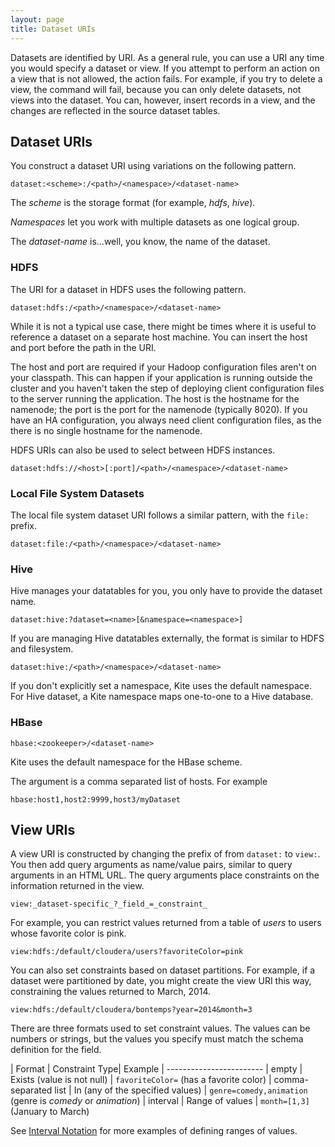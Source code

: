 ```yaml
---
layout: page
title: Dataset URIs
---
```


Datasets are identified by URI. As a general rule, you can use a URI any time you would specify a dataset or view. If you attempt to perform an action on a view that is not allowed, the action fails. For example, if you try to delete a view, the command will fail, because you can only delete datasets, not views into the dataset. You can, however, insert records in a view, and the changes are reflected in the source dataset tables.

## Dataset URIs

You construct a dataset URI using variations on the following pattern.

```
dataset:<scheme>:/<path>/<namespace>/<dataset-name>
```
The _scheme_ is the storage format (for example, _hdfs_, _hive_).

_Namespaces_ let you work with multiple datasets as one logical group.

The _dataset-name_ is...well, you know, the name of the dataset.

### HDFS

The URI for a dataset in HDFS uses the following pattern.

```
dataset:hdfs:/<path>/<namespace>/<dataset-name>
```

While it is not a typical use case, there might be times where it is useful to reference a dataset on a separate host machine. You can insert the host and port before the path in the URI.

The host and port are required if your Hadoop configuration files aren't on your classpath. This can happen if your application is running outside the cluster and you haven't taken the step of deploying client configuration files to the server running the application. The host is the hostname for the namenode; the port is the port for the namenode (typically 8020). If you have an HA configuration, you always need client configuration files, as the there is no single hostname for the namenode.

HDFS URIs can also be used to select between HDFS instances.

```
dataset:hdfs://<host>[:port]/<path>/<namespace>/<dataset-name>
```

### Local File System Datasets

The local file system dataset URI follows a similar pattern, with the `file:` prefix.

```
dataset:file:/<path>/<namespace>/<dataset-name>
```

### Hive

Hive manages your datatables for you, you only have to provide the dataset name.

```
dataset:hive:?dataset=<name>[&namespace=<namespace>]
```

If you are managing Hive datatables externally, the format is similar to HDFS and filesystem.

```
dataset:hive:/<path>/<namespace>/<dataset-name>
```

If you don't explicitly set a namespace, Kite uses the default namespace. For Hive dataset, a Kite namespace maps one-to-one to a Hive database.

### HBase

```
hbase:<zookeeper>/<dataset-name>
```

Kite uses the default namespace for the HBase scheme.

The <zookeeper> argument is a comma separated list of hosts.  For example

```
hbase:host1,host2:9999,host3/myDataset
```

## View URIs

A view URI is constructed by changing the prefix of from `dataset:` to `view:`. You then add query arguments as name/value pairs, similar to query arguments in an HTML URL. 
The query arguments place constraints on the information returned in the view.

```
view:_dataset-specific_?_field_=_constraint_
```

For example, you can restrict values returned from a table of _users_ to users whose favorite color is pink.

```
view:hdfs:/default/cloudera/users?favoriteColor=pink
```

You can also set constraints based on dataset partitions. For example, if a dataset were partitioned by date, you might create the view URI this way, constraining the values returned to March, 2014.

```
view:hdfs:/default/cloudera/bontemps?year=2014&month=3
```

There are three formats used to set constraint values. The values can be numbers or strings, but the values you specify must match the schema definition for the field.

| Format | Constraint Type| Example
| ------------------------
| empty | Exists (value is not null) | `favoriteColor=` (has a favorite color)
| comma-separated list | In (any of the specified values) | `genre=comedy,animation` (genre is _comedy_ or _animation_)
| interval | Range of values | `month=[1,3]` (January to March)

See [Interval Notation](../Interval-Notation/) for more examples of defining ranges of values.


